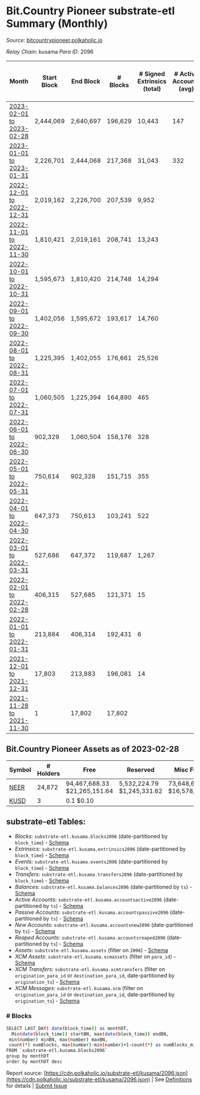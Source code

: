 # Bit.Country Pioneer substrate-etl Summary (Monthly)

_Source_: [bitcountrypioneer.polkaholic.io](https://bitcountrypioneer.polkaholic.io)

*Relay Chain*: kusama
*Para ID*: 2096



| Month | Start Block | End Block | # Blocks | # Signed Extrinsics (total) | # Active Accounts (avg) | # Addresses with Balances (max) | Issues |
| ----- | ----------- | --------- | -------- | --------------------------- | ----------------------- | ------------------------------- | ------ |
| [2023-02-01 to 2023-02-28](/kusama/2096-bitcountrypioneer/2023-02-28.md) | 2,444,069 | 2,640,697 | 196,629 | 10,443 | 147 | 24,880 | -   |   
| [2023-01-01 to 2023-01-31](/kusama/2096-bitcountrypioneer/2023-01-31.md) | 2,226,701 | 2,444,068 | 217,368 | 31,043 | 332 | 24,704 | -   |   
| [2022-12-01 to 2022-12-31](/kusama/2096-bitcountrypioneer/2022-12-31.md) | 2,019,162 | 2,226,700 | 207,539 | 9,952 |  | 24,181 | -   |   
| [2022-11-01 to 2022-11-30](/kusama/2096-bitcountrypioneer/2022-11-30.md) | 1,810,421 | 2,019,161 | 208,741 | 13,243 |  | 23,665 | -   |   
| [2022-10-01 to 2022-10-31](/kusama/2096-bitcountrypioneer/2022-10-31.md) | 1,595,673 | 1,810,420 | 214,748 | 14,294 |  | 23,314 | -   |   
| [2022-09-01 to 2022-09-30](/kusama/2096-bitcountrypioneer/2022-09-30.md) | 1,402,056 | 1,595,672 | 193,617 | 14,760 |  | 22,690 | -   |   
| [2022-08-01 to 2022-08-31](/kusama/2096-bitcountrypioneer/2022-08-31.md) | 1,225,395 | 1,402,055 | 176,661 | 25,526 |  | 21,759 | -   |   
| [2022-07-01 to 2022-07-31](/kusama/2096-bitcountrypioneer/2022-07-31.md) | 1,060,505 | 1,225,394 | 164,890 | 465 |  | 16,851 | -   |   
| [2022-06-01 to 2022-06-30](/kusama/2096-bitcountrypioneer/2022-06-30.md) | 902,329 | 1,060,504 | 158,176 | 328 |  | 16,597 | -   |   
| [2022-05-01 to 2022-05-31](/kusama/2096-bitcountrypioneer/2022-05-31.md) | 750,614 | 902,328 | 151,715 | 355 |  | 16,447 | -   |   
| [2022-04-01 to 2022-04-30](/kusama/2096-bitcountrypioneer/2022-04-30.md) | 647,373 | 750,613 | 103,241 | 522 |  | 16,146 | -   |   
| [2022-03-01 to 2022-03-31](/kusama/2096-bitcountrypioneer/2022-03-31.md) | 527,686 | 647,372 | 119,687 | 1,267 |  | 15,096 | -   |   
| [2022-02-01 to 2022-02-28](/kusama/2096-bitcountrypioneer/2022-02-28.md) | 406,315 | 527,685 | 121,371 | 15 |  | 8 | -   |   
| [2022-01-01 to 2022-01-31](/kusama/2096-bitcountrypioneer/2022-01-31.md) | 213,884 | 406,314 | 192,431 | 6 |  | 6 | -   |   
| [2021-12-01 to 2021-12-31](/kusama/2096-bitcountrypioneer/2021-12-31.md) | 17,803 | 213,883 | 196,081 | 14 |  | 5 | -   |   
| [2021-11-28 to 2021-11-30](/kusama/2096-bitcountrypioneer/2021-11-30.md) | 1 | 17,802 | 17,802 |  |  | 4 | -   |   

## Bit.Country Pioneer Assets as of 2023-02-28



| Symbol | # Holders | Free | Reserved | Misc Frozen | Frozen | Price | AssetID | 
| ----- | --------- | ---- | -------- | ----------- | ------ | ----- | --- |
| [NEER](/kusama/assets/NEER) | 24,872 | 94,467,688.33 $21,265,151.64 | 5,532,224.79 $1,245,331.62 | 73,648,613.25  $16,578,673.16 |   | $0.23 |   `{"Token":"NEER"}` | 
| [KUSD](/kusama/assets/KUSD) | 3 | 0.1 $0.10 |   |    |   | $1.00 |   `{"Stable":"0"}` | 

## substrate-etl Tables:

* _Blocks_: `substrate-etl.kusama.blocks2096` (date-partitioned by `block_time`) - [Schema](/schema/balances.json)
* _Extrinsics_: `substrate-etl.kusama.extrinsics2096` (date-partitioned by `block_time`) - [Schema](/schema/extrinsics.json)
* _Events_: `substrate-etl.kusama.events2096` (date-partitioned by `block_time`) - [Schema](/schema/events.json)
* _Transfers_: `substrate-etl.kusama.transfers2096` (date-partitioned by `block_time`) - [Schema](/schema/transfers.json)
* _Balances_: `substrate-etl.kusama.balances2096` (date-partitioned by `ts`) - [Schema](/schema/balances.json)
* _Active Accounts_: `substrate-etl.kusama.accountsactive2096` (date-partitioned by `ts`) - [Schema](/schema/accountsactive.json)
* _Passive Accounts_: `substrate-etl.kusama.accountspassive2096` (date-partitioned by `ts`) - [Schema](/schema/accountspassive.json)
* _New Accounts_: `substrate-etl.kusama.accountsnew2096` (date-partitioned by `ts`) - [Schema](/schema/accountsnew.json)
* _Reaped Accounts_: `substrate-etl.kusama.accountsreaped2096` (date-partitioned by `ts`) - [Schema](/schema/accountsreaped.json)
* _Assets_: `substrate-etl.kusama.assets` (filter on `2096`) - [Schema](/schema/assets.json)
* _XCM Assets_: `substrate-etl.kusama.xcmassets` (filter on `para_id`) - [Schema](/schema/xcmassets.json)
* _XCM Transfers_: `substrate-etl.kusama.xcmtransfers` (filter on `origination_para_id` or `destination_para_id`, date-partitioned by `origination_ts`) - [Schema](/schema/xcmtransfers.json)
* _XCM Messages_: `substrate-etl.kusama.xcm` (filter on `origination_para_id` or `destination_para_id`, date-partitioned by `origination_ts`) - [Schema](/schema/xcm.json)

### # Blocks
```bash
SELECT LAST_DAY( date(block_time)) as monthDT,
  Min(date(block_time)) startBN, max(date(block_time)) endBN, 
 min(number) minBN, max(number) maxBN, 
 count(*) numBlocks, max(number)-min(number)+1-count(*) as numBlocks_missing 
FROM `substrate-etl.kusama.blocks2096` 
group by monthDT 
order by monthDT desc
```


Report source: [https://cdn.polkaholic.io/substrate-etl/kusama/2096.json](https://cdn.polkaholic.io/substrate-etl/kusama/2096.json) | See [Definitions](/DEFINITIONS.md) for details | [Submit Issue](https://github.com/colorfulnotion/substrate-etl/issues)
